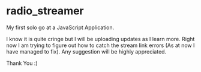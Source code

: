# radio_streamer

My first solo go at a JavaScript Application.

I know it is quite cringe but I will be uploading updates as I learn more. Right now I am trying to figure out how to catch the stream link errors (As at now I have managed to fix). Any suggestion will be highly appreciated.

Thank You :)
